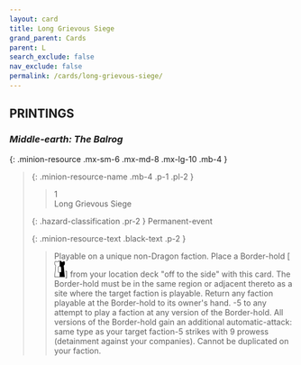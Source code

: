 ```yaml
---
layout: card
title: Long Grievous Siege
grand_parent: Cards
parent: L
search_exclude: false
nav_exclude: false
permalink: /cards/long-grievous-siege/
---
```


## PRINTINGS


### _Middle-earth: The Balrog_

{: .minion-resource .mx-sm-6 .mx-md-8 .mx-lg-10 .mb-4 }
> {: .minion-resource-name .mb-4 .p-1 .pl-2 }
> > <div class="hazard-mp">1</div>
> > <div class="card-name">Long Grievous Siege</div>
>
> {: .hazard-classification .pr-2 }
> Permanent-event
>
> {: .minion-resource-text .black-text .p-2 }
> > Playable on a unique non-Dragon faction. Place a Border-hold \[![](/assets/images/border-hold.svg)] from your location deck "off to the side" with this card. The Border-hold must be in the same region or adjacent thereto as a site where the target faction is playable. Return any faction playable at the Border-hold to its owner's hand. -5 to any attempt to play a faction at any version of the Border-hold. All versions of the Border-hold gain an additional automatic-attack: same type as your target faction-5 strikes with 9 prowess (detainment against your companies). Cannot be duplicated on your faction. 
> 
